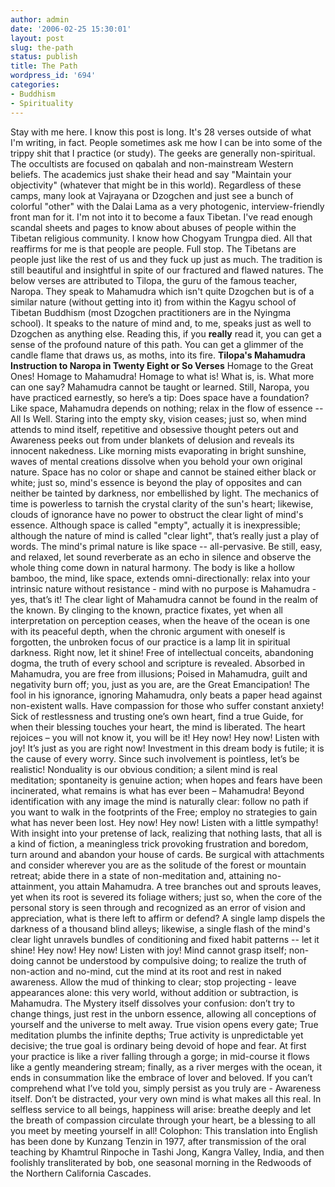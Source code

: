 ```yaml
---
author: admin
date: '2006-02-25 15:30:01'
layout: post
slug: the-path
status: publish
title: The Path
wordpress_id: '694'
categories:
- Buddhism
- Spirituality
---
```


Stay with me here. I know this post is long. It's 28 verses outside of
what I'm writing, in fact. People sometimes ask me how I can be into
some of the trippy shit that I practice (or study). The geeks are
generally non-spiritual. The occultists are focused on qabalah and
non-mainstream Western beliefs. The academics just shake their head and
say "Maintain your objectivity" (whatever that might be in this world).
Regardless of these camps, many look at Vajrayana or Dzogchen and just
see a bunch of colorful "other" with the Dalai Lama as a very
photogenic, interview-friendly front man for it. I'm not into it to
become a faux Tibetan. I've read enough scandal sheets and pages to know
about abuses of people within the Tibetan religious community. I know
how Chogyam Trungpa died. All that reaffirms for me is that people are
people. Full stop. The Tibetans are people just like the rest of us and
they fuck up just as much. The tradition is still beautiful and
insightful in spite of our fractured and flawed natures. The below
verses are attributed to Tilopa, the guru of the famous teacher, Naropa.
They speak to Mahamudra which isn't quite Dzogchen but is of a similar
nature (without getting into it) from within the Kagyu school of Tibetan
Buddhism (most Dzogchen practitioners are in the Nyingma school). It
speaks to the nature of mind and, to me, speaks just as well to Dzogchen
as anything else. Reading this, if you **really** read it, you can get a
sense of the profound nature of this path. You can get a glimmer of the
candle flame that draws us, as moths, into its fire. **Tilopa's
Mahamudra Instruction to Naropa in Twenty Eight or So Verses** Homage to
the Great Ones! Homage to Mahamudra! Homage to what is! What is, is.
What more can one say? Mahamudra cannot be taught or learned. Still,
Naropa, you have practiced earnestly, so here’s a tip: Does space have a
foundation? Like space, Mahamudra depends on nothing; relax in the flow
of essence -- All Is Well. Staring into the empty sky, vision ceases;
just so, when mind attends to mind itself, repetitive and obsessive
thought peters out and Awareness peeks out from under blankets of
delusion and reveals its innocent nakedness. Like morning mists
evaporating in bright sunshine, waves of mental creations dissolve when
you behold your own original nature. Space has no color or shape and
cannot be stained either black or white; just so, mind's essence is
beyond the play of opposites and can neither be tainted by darkness, nor
embellished by light. The mechanics of time is powerless to tarnish the
crystal clarity of the sun's heart; likewise, clouds of ignorance have
no power to obstruct the clear light of mind's essence. Although space
is called "empty", actually it is inexpressible; although the nature of
mind is called "clear light", that’s really just a play of words. The
mind's primal nature is like space -- all-pervasive. Be still, easy, and
relaxed, let sound reverberate as an echo in silence and observe the
whole thing come down in natural harmony. The body is like a hollow
bamboo, the mind, like space, extends omni-directionally: relax into
your intrinsic nature without resistance - mind with no purpose is
Mahamudra - yes, that’s it! The clear light of Mahamudra cannot be found
in the realm of the known. By clinging to the known, practice fixates,
yet when all interpretation on perception ceases, when the heave of the
ocean is one with its peaceful depth, when the chronic argument with
oneself is forgotten, the unbroken focus of our practice is a lamp lit
in spiritual darkness. Right now, let it shine! Free of intellectual
conceits, abandoning dogma, the truth of every school and scripture is
revealed. Absorbed in Mahamudra, you are free from illusions; Poised in
Mahamudra, guilt and negativity burn off; you, just as you are, are the
Great Emancipation! The fool in his ignorance, ignoring Mahamudra, only
beats a paper head against non-existent walls. Have compassion for those
who suffer constant anxiety! Sick of restlessness and trusting one’s own
heart, find a true Guide, for when their blessing touches your heart,
the mind is liberated. The heart rejoices – you will not know it, you
will be it! Hey now! Hey now! Listen with joy! It’s just as you are
right now! Investment in this dream body is futile; it is the cause of
every worry. Since such involvement is pointless, let’s be realistic!
Nonduality is our obvious condition; a silent mind is real meditation;
spontaneity is genuine action; when hopes and fears have been
incinerated, what remains is what has ever been – Mahamudra! Beyond
identification with any image the mind is naturally clear: follow no
path if you want to walk in the footprints of the Free; employ no
strategies to gain what has never been lost. Hey now! Hey now! Listen
with a little sympathy! With insight into your pretense of lack,
realizing that nothing lasts, that all is a kind of fiction, a
meaningless trick provoking frustration and boredom, turn around and
abandon your house of cards. Be surgical with attachments and consider
wherever you are as the solitude of the forest or mountain retreat;
abide there in a state of non-meditation and, attaining no-attainment,
you attain Mahamudra. A tree branches out and sprouts leaves, yet when
its root is severed its foliage withers; just so, when the core of the
personal story is seen through and recognized as an error of vision and
appreciation, what is there left to affirm or defend? A single lamp
dispels the darkness of a thousand blind alleys; likewise, a single
flash of the mind's clear light unravels bundles of conditioning and
fixed habit patterns -- let it shine! Hey now! Hey now! Listen with joy!
Mind cannot grasp itself; non-doing cannot be understood by compulsive
doing; to realize the truth of non-action and no-mind, cut the mind at
its root and rest in naked awareness. Allow the mud of thinking to
clear; stop projecting - leave appearances alone: this very world,
without addition or subtraction, is Mahamudra. The Mystery itself
dissolves your confusion: don’t try to change things, just rest in the
unborn essence, allowing all conceptions of yourself and the universe to
melt away. True vision opens every gate; True meditation plumbs the
infinite depths; True activity is unpredictable yet decisive; the true
goal is ordinary being devoid of hope and fear. At first your practice
is like a river falling through a gorge; in mid-course it flows like a
gently meandering stream; finally, as a river merges with the ocean, it
ends in consummation like the embrace of lover and beloved. If you can’t
comprehend what I’ve told you, simply persist as you truly are -
Awareness itself. Don’t be distracted, your very own mind is what makes
all this real. In selfless service to all beings, happiness will arise:
breathe deeply and let the breath of compassion circulate through your
heart, be a blessing to all you meet by meeting yourself in all!
Colophon: This translation into English has been done by Kunzang Tenzin
in 1977, after transmission of the oral teaching by Khamtrul Rinpoche in
Tashi Jong, Kangra Valley, India, and then foolishly transliterated by
bob, one seasonal morning in the Redwoods of the Northern California
Cascades.
